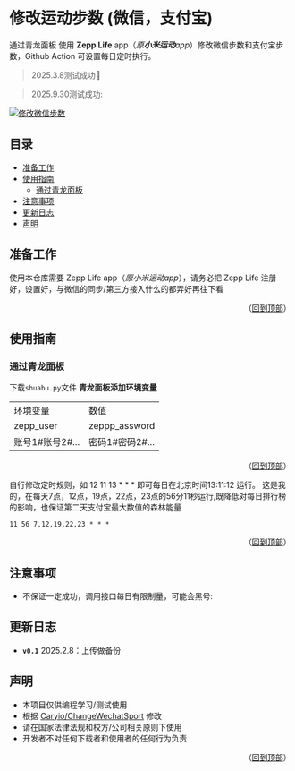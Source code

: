 # 修改运动步数 (微信，支付宝)
通过青龙面板 使用 **Zepp Life** app（*原**小米运动**app*）修改微信步数和支付宝步数，Github Action 可设置每日定时执行。
> 2025.3.8测试成功:ghost:

> 2025.9.30测试成功:
> 
[![修改微信步数](https://github.com/Caryio/ZeppLifeChangeWechatSport/actions/workflows/RunFunction.yml/badge.svg?branch=main)](https://github.com/Caryio/ZeppLifeChangeWechatSport/actions/workflows/RunFunction.yml)
## 目录
* [准备工作](#准备工作)
* [使用指南](#使用指南)
  * [通过青龙面板](#通过青龙面板)
* [注意事项](#注意事项)
* [更新日志](#更新日志)
* [声明](#声明)

## 准备工作
使用本仓库需要 Zepp Life app（*原小米运动app*），请务必把 Zepp Life 注册好，设置好，与微信的同步/第三方接入什么的都弄好再往下看

<p align="right">（<a href="#修改微信运动步数">回到顶部</a>）</p>
  
## 使用指南
### 通过青龙面板
下载`shuabu.py`文件
**青龙面板添加环境变量**
   <table>
    <tr>
     <td colspan="1">环境变量</td>
     <td colspan="1">数值</td>
    </tr>
    <tr>
     <td>zepp_user</td>
     <td>zeppp_assword</td>
    </tr>
    <tr>
     <td>账号1#账号2#...</td>
     <td>密码1#密码2#...</td>
    </tr>
   </table>

<p align="right">（<a href="#修改微信运动步数">回到顶部</a>）</p>
  

自行修改定时规则，如 12 11 13 * * *
即可每日在北京时间13:11:12	运行。
这是我的，在每天7点，12点，19点，22点，23点的56分11秒运行,既降低对每日排行榜的影响，也保证第二天支付宝最大数值的森林能量
```
11 56 7,12,19,22,23 * * *
```
  
<p align="right">（<a href="#修改微信运动步数">回到顶部</a>）</p>
  
## 注意事项
* 不保证一定成功，调用接口每日有限制量，可能会黑号:
  
## 更新日志
  - **`v0.1`** 2025.2.8：上传做备份

## 声明
- 本项目仅供编程学习/测试使用
- 根据 [Caryio/ChangeWechatSport](https://github.com/Caryio/ChangeWechatSport/tree/main) 修改
- 请在国家法律法规和校方/公司相关原则下使用
- 开发者不对任何下载者和使用者的任何行为负责

<p align="right">（<a href="#修改微信运动步数">回到顶部</a>）</p>
